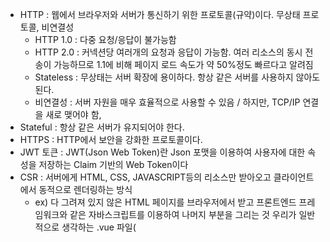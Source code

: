 - HTTP : 웹에서 브라우저와 서버가 통신하기 위한 프로토콜(규약)이다. 무상태 프로토콜, 비연결성
  - HTTP 1.0 : 다중 요청/응답이 불가능함
  - HTTP 2.0 : 커넥션당 여러개의 요청과 응답이 가능함. 여러 리소스의 동시 전송이 가능하므로 1.1에 비해 페이지 로드 속도가 약 50%정도 빠르다고 알려짐
  - Stateless : 무상태는 서버 확장에 용이하다. 항상 같은 서버를 사용하지 않아도 된다.
  - 비연결성 : 서버 자원을 매우 효율적으로 사용할 수 있음 / 하지만, TCP/IP 연결을 새로 맺어야 함,
- Stateful : 항상 같은 서버가 유지되어야 한다.
- HTTPS : HTTP에서 보안을 강화한 프로토콜이다. 
- JWT 토큰 : JWT(Json Web Token)란 Json 포맷을 이용하여 사용자에 대한 속성을 저장하는 Claim 기반의 Web Token이다
- CSR : 서버에게 HTML, CSS, JAVASCRIPT등의 리소스만 받아오고 클라이언트에서 동적으로 렌더링하는 방식
  - ex) 다 그려져 있지 않은 HTML 페이지를 브라우저에서 받고 프론트엔드 프레임워크와 같은 자바스크립트를 이용하여 나머지 부분을 그리는 것
우리가 일반적으로 생각하는 .vue 파일(<template>, <script>, <style>)이 "다 그려져 있지 않은 HTML 페이지"이다.
서버에서 보내준 HTMl 파일을 받았을 때 브라우저가 이 HTML 파일을 화면에 로딩하면서 뷰 프레임워크(자바스크립트)를 이용하여 인스턴스를 생성한다. 그리고 <ul>과 <li> 태그를 템플릿 속성에 생성하여 화면에 붙여 넣는다. 이제 화면이 완성되어 브라우저에 최종 형태가 표시된다.
- SPA: Single Page Application의 약자로, 단 하나의 HTML 문서로만 돌아가는 웹페이지로 사용자의 요청에 따라 내용이 동적으로 바뀐다.
- SSR : 서버에서 사용자에게 보여줄 페이지를 모두 구성하여 사용자에게 페이지를 보여주는 방식이다. 
  - ex) 완벽하게 그려진 HTML 페이지를 브라우저에서 받는 것
서버에서 브라우저로 HTML 파일을 넘겨줄 때 화면에 나타낼 텍스트 값과 <ul>, <li> 태그가 이미 완벽하게 그려져 있다. 따라서 브라우저에서는 그냥 해당 파일을 표시하기만 하면 되고, 별도의 자바스크립트를 이용한 화면 렌더링은 필요하지 않다.
- 브라우저 렌더링 방식 : 
    1. 브라우저는 렌더링에 필요한 리소스(HTML, CSS, javascript, 이미지, 폰트 파일 등 )를 요청하고 서버로부터 응답을 받는다.
    2. 브라우저의 렌더링 엔진은 서버로부터 응답된 HTML과 CSS를 파싱하여 DOM과 CSSOM을 생성하고 이들을 결합하여 렌더 트리를 생성한다.
    3. 브라우저의 자바스크립트 엔진은 서버로부터 응답된 자바스크립트를 파싱하여 AST(Abstract Syntax Tree)를 생성하고 바이트코드로 변환하여 실행한다. 이 때 자바스크립트는 DOM API를 통해 DOM이나 CSSOM을 변경할 수 있다. 변경된 DOM과 CSSOM은 다시 렌더 트리로 결합된다.
    4. 렌더 트리를 기반으로 HTML 요소의 레이아웃(위치와 크기)을 계산하고 브라우저 화면에 HTML 요소를 페인팅한다.
- 파싱 : 
- 렌더링 : HTML, CSS, javascript 로 작성된 문서를 파싱하여 브라우저에 시각적으로 출력하는 것
- 리플로우 : 레이아웃 계산을 다시 함. 노드 추가/삭제, 요소의 크기/위치 변경, 윈도우 리사이징 등.
- 리페인팅 : 재결합된 렌더 트리를 기반으로 다시 페인트를 함
- www.naver.com을 주소창에 입력하면 무슨 일이 발생할까?
- IP : 인터넷 프로토콜으로, 
- DNS : 도메인 네임 시스템, 도메인 명을 IP 주소로 변환해줌
- URI : 특정 리소스를 식별하는 통합 자원 식별자(Uniform Resource Identifier)
- URL : 자원의 위치로 자원을 식별 (Uniform Resource Locator)  
- REST API : 
- OOP란
  - 상속
  - 인터페이스
- middleware :
- 웹 스토리지
  - 쿠키 : 
  - local storage
  - session storage
- 세션 : 
- axios
- docker
  - image : 컨테이너를 실행할 수 있는 실행파일, 설정 값 들을 가지고 있는 것
  - container : 이미지를 이용해 구축하며 시스템 자원 및 네트워크를 사용할 수 있는 독립된 공간입니다. 개발자는 컨테이너를 이용해, 다른 애플리케이션과 분리된 예측 가능한 환경을 생성할 수 있다. 자연히 생산성이 향상될 수밖에 없다. 개발자와 IT 운영팀이 버그를 잡고 환경 차이를 진단하던 시간을 줄이고 사용자에게 신규 기능을 제공하는 데 집중할 수 있기 때문이다. 
  - dockerfile : 이미지 생성 출발점으로 이미지를 구성하기 위한 명령어들을 작성하여 이미지를 구성할 수 있습니다. 그 뜻은 Docker File을 읽을 수만 있다면 해당 이미지가 어떻게 구성되어 있는지도 알 수 있다는 의미가 됩니다./ docker build 명령어를 통해 Dodkcerfile에서 작성한 내용을 바탕으로 이미지를 생성할 수 있습니다.
- TCP : 전송 제어 프로토콜, 연결지향, 데이터 전달 보증, 순서 보장, 3way handshake 후 데이터 통신,  프로토콜의 단점들을 보완해주기 위해 탄생
- UDP : 사용자 데이터그램 포로토콜, 연결지향X, 데이터 전달 보증X, 순서 보장X, 하지만 신속함
- 포트 : IP 주소를 세부적으로 구분해주기 위한 장치
  - ex) 아파트가 IP 주소라고 한다면, 동호수는 포트
- webRTC
- 메모리의 구조
  - 코드 영역 : 실행할 프로그램의 코드가 저장되는 영역으로, CPU는 여기에 저장된 명령어를 하나씩 가져가서 처리한다.
  - 데이터 영역 : 프로그램의 전역 변수와 정적 변수가 저장되는 영역으로, 프로그램이 시작되는 때에 생성되며 프로그램이 종료되면 없어진다.
  - 힙 영역 : 사용자가 직접 관리할 수 있는 영역으로, 사용자에 의해서 동적으로 할당되고 해제된다. 이떄 할당 순서는 낮은 주소부터 높은 주소로 할당된다.
  - 스택 영역 : 프로그램 함수의 지역 변수와 매개변수가 저장되는 영역으로, 함수가 호출 되면 할당, 함수가 종료되면 해제된다. 메모리 영역과 구분되는 스택 영역만의 특징은 스택 구조라는 것
- DOM : Document Object Model로, HTML 문서의 계층적 구조와 정보를 표현하며 이를 제어할 수 있는 API, 즉 프로퍼티와 메서드를 제공하는 트리 자료구조이다.
- 트리 자료구조 : 부모 노드와 자식 노드로 구성되어 노드 간의 계층적 구조를 표현하는 비선형 자료구조를 말한다.
- CSS 선택자 : 스타일을 적용하고자 하는 HTML 요소를 특정할 떄 사용하는 문법
- 이벤트 : 브라우저는 처리해야 할 특정 사건이 발생하면 이를 감지하여 이벤트를 발생시킨다. 
- 이벤트 핸들러 : 이벤트가 발생했을 때 호출될 함수 / 이벤트가 발생했을 때 브라우저에게 이벤트 핸들러의 호출을 위임하는 것을 이벤트 핸들러 등록이라한다.
- 이벤트 드리븐 프로그래밍 : 프로그램의 흐름을 이벤트 중심으로 제어하는 프로그래밍 방식
- 이벤트 위임 : 여러 개의 하위 DOM 요소에 각각 이벤트 핸들러를 등록하는 대신 하나의 상위 DOM 요소에 이벤트 핸들러를 등록하는 방법
- 이벤트 버블링 : 특정 화면 요소에서 이벤트가 발생했을 때 해당 이벤트가 더 상위의 화면 요소들로 전달되어 가는 특성
  - ex) to do list에서 todolist 요소 아래에 todo 요소가 동적으로 바뀐다고 하면, 일일이 todo 요소에 이벤트와 이벤트 핸들러를 등록시켜주는 것은 비효율 적, todolist에 등록시켜주고 이벤트 버블링을 활용하여 자식 요소들에게 모두 적용할 수 있다.
- 이벤트 캡처링 : 이벤트 버블링과 반대 방향으로 진행되는 이벤트 전파 방식
